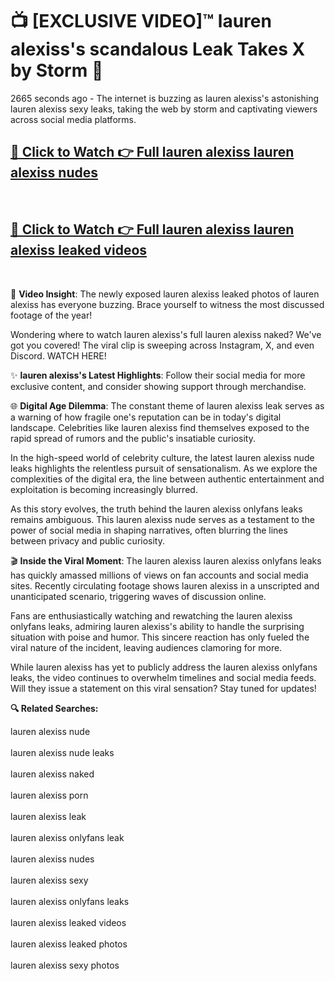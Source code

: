 # 📺 [EXCLUSIVE VIDEO]™ lauren alexiss's scandalous Leak Takes X by Storm 🚀

2665 seconds ago - The internet is buzzing as lauren alexiss's astonishing lauren alexiss sexy leaks, taking the web by storm and captivating viewers across social media platforms.

<h2><a href="https://github-6l9.pages.dev/link1">🔗 Click to Watch 👉 Full lauren alexiss lauren alexiss nudes</a></h2><br>
<h2><a href="https://github-6l9.pages.dev/link2">🔗 Click to Watch 👉 Full lauren alexiss lauren alexiss leaked videos</a></h2><br>

🎥 **Video Insight**: The newly exposed lauren alexiss leaked photos of lauren alexiss has everyone buzzing. Brace yourself to witness the most discussed footage of the year!

Wondering where to watch lauren alexiss's full lauren alexiss naked? We've got you covered! The viral clip is sweeping across Instagram, X, and even Discord. WATCH HERE!

✨ **lauren alexiss's Latest Highlights**: Follow their social media for more exclusive content, and consider showing support through merchandise.

🌐 **Digital Age Dilemma**: The constant theme of lauren alexiss leak serves as a warning of how fragile one's reputation can be in today's digital landscape. Celebrities like lauren alexiss find themselves exposed to the rapid spread of rumors and the public's insatiable curiosity.

In the high-speed world of celebrity culture, the latest lauren alexiss nude leaks highlights the relentless pursuit of sensationalism. As we explore the complexities of the digital era, the line between authentic entertainment and exploitation is becoming increasingly blurred.

As this story evolves, the truth behind the lauren alexiss onlyfans leaks remains ambiguous. This lauren alexiss nude serves as a testament to the power of social media in shaping narratives, often blurring the lines between privacy and public curiosity.

🎬 **Inside the Viral Moment**: The lauren alexiss lauren alexiss onlyfans leaks has quickly amassed millions of views on fan accounts and social media sites. Recently circulating footage shows lauren alexiss in a unscripted and unanticipated scenario, triggering waves of discussion online.

Fans are enthusiastically watching and rewatching the lauren alexiss onlyfans leaks, admiring lauren alexiss's ability to handle the surprising situation with poise and humor. This sincere reaction has only fueled the viral nature of the incident, leaving audiences clamoring for more.

While lauren alexiss has yet to publicly address the lauren alexiss onlyfans leaks, the video continues to overwhelm timelines and social media feeds. Will they issue a statement on this viral sensation? Stay tuned for updates!

<strong>🔍 Related Searches:</strong>

lauren alexiss nude
<br><br>
lauren alexiss nude leaks
<br><br>
lauren alexiss naked
<br><br>
lauren alexiss porn
<br><br>
lauren alexiss leak
<br><br>
lauren alexiss onlyfans leak
<br><br>
lauren alexiss nudes
<br><br>
lauren alexiss sexy
<br><br>
lauren alexiss onlyfans leaks
<br><br>
lauren alexiss leaked videos
<br><br>
lauren alexiss leaked photos
<br><br>
lauren alexiss sexy photos
<br><br>

